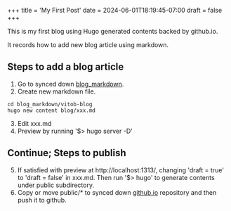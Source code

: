 +++
title = 'My First Post'
date = 2024-06-01T18:19:45-07:00
draft = false
+++


This is my first blog using Hugo generated contents backed by github.io.

It records how to add new blog article using markdown.

## Steps to add a blog article
1. Go to synced down [blog_markdown](https://github.com/jinchenglee/blog_markdown).
2. Create new markdown file.
```
cd blog_markdown/vitob-blog
hugo new content blog/xxx.md
```
3. Edit xxx.md
4. Preview by running '$> hugo server -D'

## Continue; Steps to publish
5. If satisfied with preview at http://localhost:1313/, changing 'draft = true' to 'draft = false' in xxx.md. Then run '$> hugo' to generate contents under public subdirectory.
6. Copy or move public/\* to synced down [github.io](git@github.com:jinchenglee/jinchenglee.github.io.git) repository and then push it to github.
